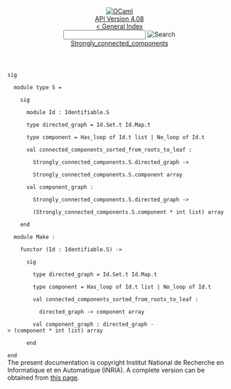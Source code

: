 <!-- ((! set title API !)) ((! set documentation !)) ((! set api !)) ((! set nobreadcrumb !)) -->
<div class="api"><header><nav class="toc brand"><a class="brand" href="https://ocaml.org/"><img src="colour-logo-gray.svg" class="svg" alt="OCaml"></a></nav><nav class="toc"><div class="toc_version"><a href="/docs" id="version-select">API Version 4.08</a></div><a href="index.html">&lt; General Index</a><div class="api_search"><input type="text" name="apisearch" id="api_search" oninput="mySearch(false);" onkeypress="this.oninput();" onclick="this.oninput();" onpaste="this.oninput();">
<img src="search_icon.svg" alt="Search" class="svg" onclick="mySearch(false)"></div>
<div id="search_results"></div><div class="toc_title"><a href="Strongly_connected_components.html">Strongly_connected_components</a></div><ul></ul></nav></header>
<code class="code"><span class="keyword">sig</span><br>
&nbsp;&nbsp;<span class="keyword">module</span>&nbsp;<span class="keyword">type</span>&nbsp;<span class="constructor">S</span>&nbsp;=<br>
&nbsp;&nbsp;&nbsp;&nbsp;<span class="keyword">sig</span><br>
&nbsp;&nbsp;&nbsp;&nbsp;&nbsp;&nbsp;<span class="keyword">module</span>&nbsp;<span class="constructor">Id</span>&nbsp;:&nbsp;<span class="constructor">Identifiable</span>.<span class="constructor">S</span><br>
&nbsp;&nbsp;&nbsp;&nbsp;&nbsp;&nbsp;<span class="keyword">type</span>&nbsp;directed_graph&nbsp;=&nbsp;<span class="constructor">Id</span>.<span class="constructor">Set</span>.t&nbsp;<span class="constructor">Id</span>.<span class="constructor">Map</span>.t<br>
&nbsp;&nbsp;&nbsp;&nbsp;&nbsp;&nbsp;<span class="keyword">type</span>&nbsp;component&nbsp;=&nbsp;<span class="constructor">Has_loop</span>&nbsp;<span class="keyword">of</span>&nbsp;<span class="constructor">Id</span>.t&nbsp;list&nbsp;<span class="keywordsign">|</span>&nbsp;<span class="constructor">No_loop</span>&nbsp;<span class="keyword">of</span>&nbsp;<span class="constructor">Id</span>.t<br>
&nbsp;&nbsp;&nbsp;&nbsp;&nbsp;&nbsp;<span class="keyword">val</span>&nbsp;connected_components_sorted_from_roots_to_leaf&nbsp;:<br>
&nbsp;&nbsp;&nbsp;&nbsp;&nbsp;&nbsp;&nbsp;&nbsp;<span class="constructor">Strongly_connected_components</span>.<span class="constructor">S</span>.directed_graph&nbsp;<span class="keywordsign">-&gt;</span><br>
&nbsp;&nbsp;&nbsp;&nbsp;&nbsp;&nbsp;&nbsp;&nbsp;<span class="constructor">Strongly_connected_components</span>.<span class="constructor">S</span>.component&nbsp;array<br>
&nbsp;&nbsp;&nbsp;&nbsp;&nbsp;&nbsp;<span class="keyword">val</span>&nbsp;component_graph&nbsp;:<br>
&nbsp;&nbsp;&nbsp;&nbsp;&nbsp;&nbsp;&nbsp;&nbsp;<span class="constructor">Strongly_connected_components</span>.<span class="constructor">S</span>.directed_graph&nbsp;<span class="keywordsign">-&gt;</span><br>
&nbsp;&nbsp;&nbsp;&nbsp;&nbsp;&nbsp;&nbsp;&nbsp;(<span class="constructor">Strongly_connected_components</span>.<span class="constructor">S</span>.component&nbsp;*&nbsp;int&nbsp;list)&nbsp;array<br>
&nbsp;&nbsp;&nbsp;&nbsp;<span class="keyword">end</span><br>
&nbsp;&nbsp;<span class="keyword">module</span>&nbsp;<span class="constructor">Make</span>&nbsp;:<br>
&nbsp;&nbsp;&nbsp;&nbsp;<span class="keyword">functor</span>&nbsp;(<span class="constructor">Id</span>&nbsp;:&nbsp;<span class="constructor">Identifiable</span>.<span class="constructor">S</span>)&nbsp;<span class="keywordsign">-&gt;</span><br>
&nbsp;&nbsp;&nbsp;&nbsp;&nbsp;&nbsp;<span class="keyword">sig</span><br>
&nbsp;&nbsp;&nbsp;&nbsp;&nbsp;&nbsp;&nbsp;&nbsp;<span class="keyword">type</span>&nbsp;directed_graph&nbsp;=&nbsp;<span class="constructor">Id</span>.<span class="constructor">Set</span>.t&nbsp;<span class="constructor">Id</span>.<span class="constructor">Map</span>.t<br>
&nbsp;&nbsp;&nbsp;&nbsp;&nbsp;&nbsp;&nbsp;&nbsp;<span class="keyword">type</span>&nbsp;component&nbsp;=&nbsp;<span class="constructor">Has_loop</span>&nbsp;<span class="keyword">of</span>&nbsp;<span class="constructor">Id</span>.t&nbsp;list&nbsp;<span class="keywordsign">|</span>&nbsp;<span class="constructor">No_loop</span>&nbsp;<span class="keyword">of</span>&nbsp;<span class="constructor">Id</span>.t<br>
&nbsp;&nbsp;&nbsp;&nbsp;&nbsp;&nbsp;&nbsp;&nbsp;<span class="keyword">val</span>&nbsp;connected_components_sorted_from_roots_to_leaf&nbsp;:<br>
&nbsp;&nbsp;&nbsp;&nbsp;&nbsp;&nbsp;&nbsp;&nbsp;&nbsp;&nbsp;directed_graph&nbsp;<span class="keywordsign">-&gt;</span>&nbsp;component&nbsp;array<br>
&nbsp;&nbsp;&nbsp;&nbsp;&nbsp;&nbsp;&nbsp;&nbsp;<span class="keyword">val</span>&nbsp;component_graph&nbsp;:&nbsp;directed_graph&nbsp;<span class="keywordsign">-&gt;</span>&nbsp;(component&nbsp;*&nbsp;int&nbsp;list)&nbsp;array<br>
&nbsp;&nbsp;&nbsp;&nbsp;&nbsp;&nbsp;<span class="keyword">end</span><br>
<span class="keyword">end</span></code>
<div class="copyright">The present documentation is copyright Institut National de Recherche en Informatique et en Automatique (INRIA). A complete version can be obtained from <a href="http://caml.inria.fr/pub/docs/manual-ocaml/">this page</a>.</div></div>